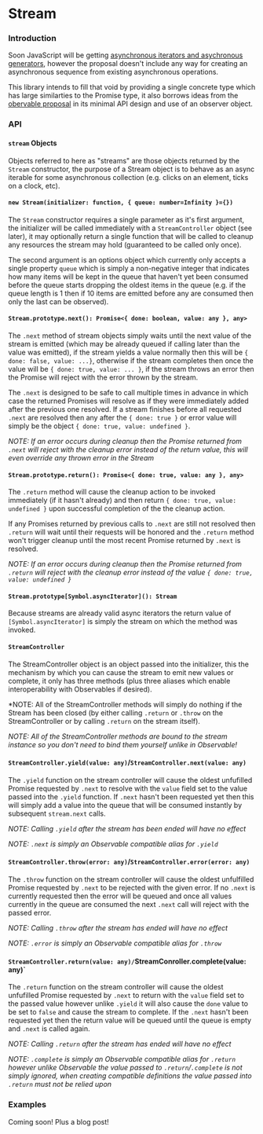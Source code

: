 
# Stream

### Introduction

Soon JavaScript will be getting [asynchronous iterators and asychronous generators](https://github.com/tc39/proposal-async-iteration), however the proposal doesn't include any way for creating an asynchronous sequence from existing asynchronous operations.

This library intends to fill that void by providing a single concrete type which has large similarties to the Promise type, it also borrows ideas from the [obervable proposal](https://github.com/tc39/proposal-observable) in its minimal API design and use of an observer object.


### API

#### `stream` Objects

Objects referred to here as "streams" are those objects returned by the `Stream` constructor, the purpose of a Stream object is to behave as an async iterable for some asynchronous collection (e.g. clicks on an element, ticks on a clock, etc).


#### `new Stream(initializer: function, { queue: number=Infinity }={})`

The `Stream` constructor requires a single parameter as it's first argument, the initializer will be called immediately with a `StreamController` object (see later), it may optionally return a single function that will be called to cleanup any resources the stream may hold (guaranteed to be called only once).

The second argument is an options object which currently only accepts a single property `queue` which is simply a non-negative integer that indicates how many items will be kept in the queue that haven't yet been consumed before the queue starts dropping the oldest items in the queue (e.g. if the queue length is 1 then if 10 items are emitted before any are consumed then only the last can be observed).


#### `Stream.prototype.next(): Promise<{ done: boolean, value: any }, any>`

The `.next` method of stream objects simply waits until the next value of the stream is emitted (which may be already queued if calling later than the value was emitted), if the stream yields a value normally then this will be `{ done: false, value: ...}`, otherwise if the stream completes then once the value will be  `{ done: true, value: ... }`, if the stream throws an error then the Promise will reject with the error thrown by the stream.

The `.next` is designed to be safe to call multiple times in advance in which case the returned Promises will resolve as if they were immediately added after the previous one resolved. If a stream finishes before all requested `.next` are resolved then any after the `{ done: true }` or error value will simply be the object `{ done: true, value: undefined }`.

*NOTE: If an error occurs during cleanup then the Promise returned from `.next` will reject with the cleanup error instead of the return value, this will even override any thrown error in the Stream*


#### `Stream.prototype.return(): Promise<{ done: true, value: any }, any>`

The `.return` method will cause the cleanup action to be invoked immediately (if it hasn't already) and then return `{ done: true, value: undefined }` upon successful completion of the the cleanup action.

If any Promises returned by previous calls to `.next` are still not resolved then `.return` will wait until their requests will be honored and the `.return` method won't trigger cleanup until the most recent Promise returned by `.next` is resolved.

*NOTE: If an error occurs during cleanup then the Promise returned from `.return` will reject with the cleanup error instead of the value `{ done: true, value: undefined }`*


#### `Stream.prototype[Symbol.asyncIterator](): Stream`

Because streams are already valid async iterators the return value of `[Symbol.asyncIterator]` is simply the stream on which the method was invoked.


#### `StreamController`

The StreamController object is an object passed into the initializer, this the mechanism by which you can cause the stream to emit new values or complete, it only has three methods (plus three aliases which enable interoperability with Observables if desired).

*NOTE: All of the StreamController methods will simply do nothing if the Stream has been closed (by either calling `.return` or `.throw` on the StreamController or by calling `.return` on the stream itself).

*NOTE: All of the StreamController methods are bound to the stream instance so you don't need to bind them yourself unlike in Observable!*


#### `StreamController.yield(value: any)`/`StreamController.next(value: any)`

The `.yield` function on the stream controller will cause the oldest unfufilled Promise requested by `.next` to resolve with the `value` field set to the value passed into the `.yield` function. If `.next` hasn't been requested yet then this will simply add a value into the queue that will be consumed instantly by subsequent `stream.next` calls.

*NOTE: Calling `.yield` after the stream has been ended will have no effect*

*NOTE: `.next` is simply an Observable compatible alias for `.yield`*


#### `StreamController.throw(error: any)`/`StreamController.error(error: any)`

The `.throw` function on the stream controller will cause the oldest unfulfilled Promise requested by `.next` to be rejected with the given error. If no `.next` is currently requested then the error will be queued and once all values currently in the queue are consumed the next `.next` call will reject with the passed error.

*NOTE: Calling `.throw` after the stream has ended will have no effect*

*NOTE: `.error` is simply an Observable compatible alias for `.throw`*


#### `StreamController.return(value: any)/`StreamConroller.complete(value: any)`

The `.return` function on the stream controller will cause the oldest unfufilled Promise requested by `.next` to return with the `value` field set to the passed value however unlike `.yield` it will also cause the `done` value to be set to `false` and cause the stream to complete. If the `.next` hasn't been requested yet then the return value will be queued until the queue is empty and `.next` is called again.

*NOTE: Calling `.return` after the stream has ended will have no effect*

*NOTE: `.complete` is simply an Observable compatible alias for `.return` however unlike Observable the value passed to `.return`/`.complete` is not simply ignored, when creating compatible definitions the value passed into `.return` must not be relied upon*


### Examples

Coming soon! Plus a blog post!
